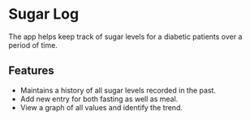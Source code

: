 # Sugar Log

The app helps keep track of sugar levels for a diabetic patients over a period of time.

## Features

- Maintains a history of all sugar levels recorded in the past.
- Add new entry for both fasting as well as meal.
- View a graph of all values and identify the trend.
